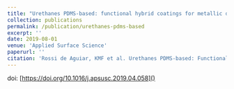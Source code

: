 ```yaml
---
title: "Urethanes PDMS-based: functional hybrid coatings for metallic dental implants"
collection: publications
permalink: /publication/urethanes-pdms-based
excerpt: ''
date: 2019-08-01
venue: 'Applied Surface Science'
paperurl: ''
citation: 'Rossi de Aguiar, KMF et al. Urethanes PDMS-based: Functional hybrid coatings for metallic dental implants. Applied Surface Science, v. 484, p. 1128-1140, 2019'
---
```


doi: [https://doi.org/10.1016/j.apsusc.2019.04.058]()
